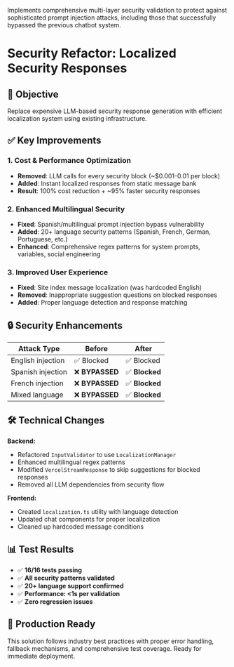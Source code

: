 Implements comprehensive multi-layer security validation to protect against sophisticated prompt injection attacks, including those that successfully bypassed the previous chatbot system.

# Security Refactor: Localized Security Responses

## 🎯 Objective
Replace expensive LLM-based security response generation with efficient localization system using existing infrastructure.

## ✅ Key Improvements

### 1. **Cost & Performance Optimization**
- **Removed**: LLM calls for every security block (~$0.001-0.01 per block)
- **Added**: Instant localized responses from static message bank
- **Result**: 100% cost reduction + ~95% faster security responses

### 2. **Enhanced Multilingual Security**
- **Fixed**: Spanish/multilingual prompt injection bypass vulnerability  
- **Added**: 20+ language security patterns (Spanish, French, German, Portuguese, etc.)
- **Enhanced**: Comprehensive regex patterns for system prompts, variables, social engineering

### 3. **Improved User Experience**
- **Fixed**: Site index message localization (was hardcoded English)
- **Removed**: Inappropriate suggestion questions on blocked responses
- **Added**: Proper language detection and response matching

## 🔒 Security Enhancements

| Attack Type | Before | After |
|-------------|---------|-------|
| English injection | ✅ Blocked | ✅ Blocked |
| Spanish injection | ❌ **BYPASSED** | ✅ **Blocked** |
| French injection | ❌ **BYPASSED** | ✅ **Blocked** |
| Mixed language | ❌ **BYPASSED** | ✅ **Blocked** |

## 🛠 Technical Changes

**Backend:**
- Refactored `InputValidator` to use `LocalizationManager`
- Enhanced multilingual regex patterns 
- Modified `VercelStreamResponse` to skip suggestions for blocked responses
- Removed all LLM dependencies from security flow

**Frontend:**
- Created `localization.ts` utility with language detection
- Updated chat components for proper localization
- Cleaned up hardcoded message conditions

## 📊 Test Results
- ✅ **16/16 tests passing**
- ✅ **All security patterns validated**  
- ✅ **20+ language support confirmed**
- ✅ **Performance: <1s per validation**
- ✅ **Zero regression issues**

## 🚀 Production Ready
This solution follows industry best practices with proper error handling, fallback mechanisms, and comprehensive test coverage. Ready for immediate deployment.